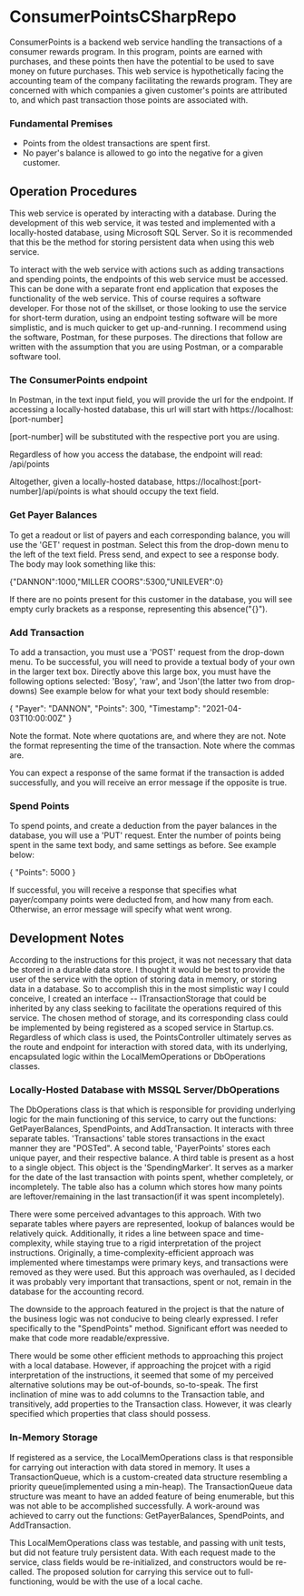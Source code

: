 # ConsumerPointsCSharpRepo
ConsumerPoints is a backend web service handling the transactions of a consumer rewards program. In this program, points are earned with purchases, and these points then have the potential to be used to save money on future purchases. This web service is hypothetically facing the accounting team of the company facilitating the rewards program. They are concerned with which companies a given customer's points are attributed to, and which past transaction those points are associated with.  

### Fundamental Premises
- Points from the oldest transactions are spent first.
- No payer's balance is allowed to go into the negative for a given customer.

## Operation Procedures
This web service is operated by interacting with a database. During the development of this web service, it was tested and implemented with a locally-hosted database, using Microsoft SQL Server. So it is recommended that this be the method for storing persistent data when using this web service. 

To interact with the web service with actions such as adding transactions and spending points, the endpoints of this web service must be accessed.  This can be done with a separate front end application that exposes the functionality of the web service. This of course requires a software developer. For those not of the skillset, or those looking to use the service for short-term duration, using an endpoint testing software will be more simplistic, and is much quicker to get up-and-running. I recommend using the software, Postman, for these purposes.  The directions that follow are written with the assumption that you are using Postman, or a comparable software tool.  

### The ConsumerPoints endpoint
In Postman, in the text input field, you will provide the url for the endpoint.  If accessing a locally-hosted database, this url will start with https://localhost:[port-number]

[port-number] will be substituted with the respective port you are using. 

Regardless of how you access the database, the endpoint will read:  /api/points

Altogether, given a locally-hosted database, https://localhost:[port-number]/api/points is what should occupy the text field. 

### Get Payer Balances
To get a readout or list of payers and each corresponding balance, you will use the 'GET' request in postman. Select this from the drop-down menu to the left of the text field. Press send, and expect to see a response body. The body may look something like this:

{"DANNON":1000,"MILLER COORS":5300,"UNILEVER":0}

If there are no points present for this customer in the database, you will see empty curly brackets as a response, representing this absence("{}").

### Add Transaction
To add a transaction, you must use a 'POST' request from the drop-down menu. To be successful, you will need to provide a textual body of your own in the larger text box. Directly above this large box, you must have the following options selected: 'Bosy', 'raw', and 'Json'(the latter two from drop-downs) See example below for what your text body should resemble:

{
  "Payer": "DANNON",
  "Points": 300,
  "Timestamp": "2021-04-03T10:00:00Z"
}

Note the format. Note where quotations are, and where they are not. Note the format representing the time of the transaction. Note where the commas are. 

You can expect a response of the same format if the transaction is added successfully, and you will receive an error message if the opposite is true.

### Spend Points
To spend points, and create a deduction from the payer balances in the database, you will use a 'PUT' request. Enter the number of points being spent in the same text body, and same settings as before. See example below:

{
  "Points": 5000
}

If successful, you will receive a response that specifies what payer/company points were deducted from, and how many from each. Otherwise, an error message will specify what went wrong. 


## Development Notes
According to the instructions for this project, it was not necessary that data be stored in a durable data store. I thought it would be best to provide the user of the service with the option of storing data in memory, or storing data in a database. So to accomplish this in the most simplistic way I could conceive, I created an interface -- ITransactionStorage that could be inherited by any class seeking to facilitate the operations required of this service. The chosen method of storage, and its corresponding class could be implemented by being registered as a scoped service in Startup.cs.  Regardless of which class is used, the PointsController ultimately serves as the route and endpoint for interaction with stored data, with its underlying, encapsulated logic within the LocalMemOperations or DbOperations classes.

### Locally-Hosted Database with MSSQL Server/DbOperations
The DbOperations class is that which is responsible for providing underlying logic for the main functioning of this service, to carry out the functions: GetPayerBalances, SpendPoints, and AddTransaction. It interacts with three separate tables. 'Transactions' table stores transactions in the exact manner they are "POSTed". A second table, 'PayerPoints' stores each unique payer, and their respective balance. A third table is present as a host to a single object. This object is the 'SpendingMarker'.  It serves as a marker for the date of the last transaction with points spent, whether completely, or incompletely. The table also has a column which stores how many points are leftover/remaining in the last transaction(if it was spent incompletely).  

There were some perceived advantages to this approach. With two separate tables where payers are represented, lookup of balances would be relatively quick. Additionally, it rides a line between space and time-complexity, while staying true to a rigid interpretation of the project instructions. Originally, a time-complexity-efficient approach was implemented where timestamps were primary keys, and transactions were removed as they were used. But this approach was overhauled, as I decided it was probably very important that transactions, spent or not, remain in the database for the accounting record.  

The downside to the approach featured in the project is that the nature of the business logic was not conducive to being clearly expressed. I refer specifically to the "SpendPoints" method. Significant effort was needed to make that code more readable/expressive.  

There would be some other efficient methods to approaching this project with a local database. However, if approaching the projcet with a rigid interpretation of the instructions, it seemed that some of my perceived alternative solutions may be out-of-bounds, so-to-speak. The first inclination of mine was to add columns to the Transaction table, and transitively, add properties to the Transaction class. However, it was clearly specified which properties that class should possess.  

### In-Memory Storage
If registered as a service, the LocalMemOperations class is that responsible for carrying out interaction with data stored in memory. It uses a TransactionQueue, which is a custom-created data structure resembling a priority queue(implemented using a min-heap). The TransactionQueue data structure was meant to have an added feature of being enumerable, but this was not able to be accomplished successfully. A work-around was achieved to carry out the functions: GetPayerBalances, SpendPoints, and AddTransaction.

This LocalMemOperations class was testable, and passing with unit tests, but did not feature truly persistent data. With each request made to the service, class fields would be re-initialized, and constructors would be re-called. The proposed solution for carrying this service out to full-functioning, would be with the use of a local cache. 


